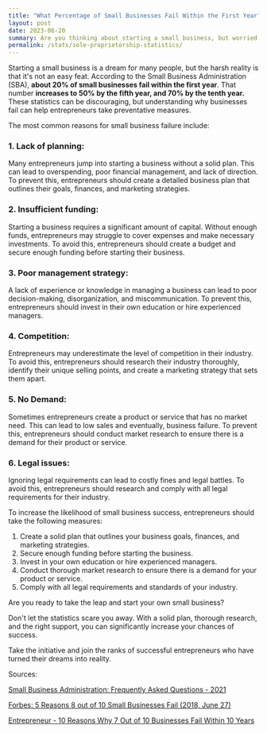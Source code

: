 ```yaml
---
title: "What Percentage of Small Businesses Fail Within the First Year?"
layout: post
date: 2023-06-20
summary: Are you thinking about starting a small business, but worried about the failure rate? This article explores the statistics behind small business failures in the first year and provides insights on how to increase your chances of success.
permalink: /stats/sole-proprietorship-statistics/
---
```


Starting a small business is a dream for many people, but the harsh reality is that it's not an easy feat. According to the Small Business Administration (SBA), **about 20% of small businesses fail within the first year**. That number **increases to 50% by the fifth year, and 70% by the tenth year.** These statistics can be discouraging, but understanding why businesses fail can help entrepreneurs take preventative measures.

The most common reasons for small business failure include:

### 1. Lack of planning:
Many entrepreneurs jump into starting a business without a solid plan. This can lead to overspending, poor financial management, and lack of direction. To prevent this, entrepreneurs should create a detailed business plan that outlines their goals, finances, and marketing strategies.
### 2.  Insufficient funding:
Starting a business requires a significant amount of capital. Without enough funds, entrepreneurs may struggle to cover expenses and make necessary investments. To avoid this, entrepreneurs should create a budget and secure enough funding before starting their business.
### 3.  Poor management strategy:
A lack of experience or knowledge in managing a business can lead to poor decision-making, disorganization, and miscommunication. To prevent this, entrepreneurs should invest in their own education or hire experienced managers.
### 4.  Competition:
Entrepreneurs may underestimate the level of competition in their industry. To avoid this, entrepreneurs should research their industry thoroughly, identify their unique selling points, and create a marketing strategy that sets them apart.
### 5.  No Demand:
Sometimes entrepreneurs create a product or service that has no market need. This can lead to low sales and eventually, business failure. To prevent this, entrepreneurs should conduct market research to ensure there is a demand for their product or service.
### 6.  Legal issues:
Ignoring legal requirements can lead to costly fines and legal battles. To avoid this, entrepreneurs should research and comply with all legal requirements for their industry.

To increase the likelihood of small business success, entrepreneurs should take the following measures:

1.  Create a solid plan that outlines your business goals, finances, and marketing strategies.
2.  Secure enough funding before starting the business.
3.  Invest in your own education or hire experienced managers.
4.  Conduct thorough market research to ensure there is a demand for your product or service.
5.  Comply with all legal requirements and standards of your industry.

Are you ready to take the leap and start your own small business?

Don't let the statistics scare you away. With a solid plan, thorough research, and the right support, you can significantly increase your chances of success.

Take the initiative and join the ranks of successful entrepreneurs who have turned their dreams into reality.

Sources:

[Small Business Administration: Frequently Asked Questions - 2021](https://advocacy.sba.gov/wp-content/uploads/2021/12/Small-Business-FAQ-Revised-December-2021.pdf)

[Forbes: 5 Reasons 8 out of 10 Small Businesses Fail (2018, June 27)](https://www.forbes.com/sites/ericwagner/2013/09/12/five-reasons-8-out-of-10-businesses-fail/?sh=196c3f546978)

[Entrepreneur - 10 Reasons Why 7 Out of 10 Businesses Fail Within 10 Years](https://www.entrepreneur.com/leadership/10-reasons-why-7-out-of-10-businesses-fail-within-10-years/299522)
